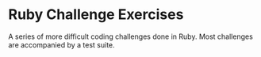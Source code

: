 # Ruby Challenge Exercises

A series of more difficult coding challenges done in Ruby. Most challenges are accompanied by a test suite.
